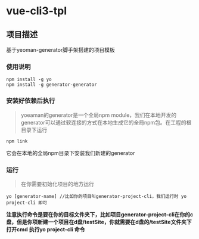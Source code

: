 # vue-cli3-tpl

## 项目描述
基于yeoman-generator脚手架搭建的项目模板

### 使用说明
```
npm install -g yo
npm install -g generator-generator
```
### 安装好依赖后执行
> yoeaman的generator是一个全局npm module，我们在本地开发的generator可以通过软连接的方式在本地生成它的全局npm包。在工程的根目录下运行
```
npm link
```
它会在本地的全局npm目录下安装我们新建的generator

### 运行
> 在你需要初始化项目的地方运行
```
yo [generator-name] //比如你的项目叫generator-project-cli，我们运行时 yo project-cli 即可
```
**注意执行命令是要在你的目标文件夹下，比如项目generator-project-cli在你的c盘，但是你项新建一个项目在d盘/testSite，你就需要在d盘的/testSite文件夹下打开cmd 执行yo project-cli 命令**